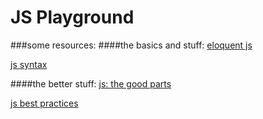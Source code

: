 # JS Playground
###some resources:
####the basics and stuff:
[eloquent js](http://eloquentjavascript.net/)

[js syntax](https://en.wikipedia.org/wiki/JavaScript_syntax)

####the better stuff:
[js: the good parts](http://bdcampbell.net/javascript/book/javascript_the_good_parts.pdf)

[js best practices](https://github.com/airbnb/javascript)
